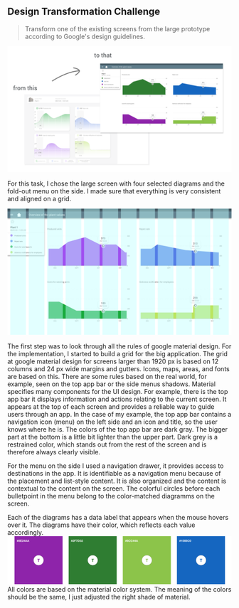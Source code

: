 ## Design Transformation Challenge

> Transform one of the existing screens from the large prototype according to Google's design guidelines.

![verlgeich](/assets/vergleich.png)

For this task, I chose the large screen with four selected diagrams and the fold-out menu on the side. I made sure that everything is very consistent and aligned on a grid. 

![raster](/assets/Material_Dashboard_Raster.png)

The first step was to look through all the rules of google material design. 
For the implementation, I started to build a grid for the big application. The grid at google material design for screens larger than 1920 px is based on 12 columns and 24 px wide margins and gutters. Icons, maps, areas, and fonts are based on this. There are some rules based on the real world, for example, seen on the top app bar or the side menus shadows.
Material specifies many components for the UI design. For example, there is the top app bar it displays information and actions relating to the current screen. It appears at the top of each screen and provides a reliable way to guide users through an app. In the case of my example, the top app bar contains a navigation icon (menu) on the left side and an icon and title, so the user knows where he is. The colors of the top app bar are dark gray. The bigger part at the bottom is a little bit lighter than the upper part. Dark grey is a restrained color, which stands out from the rest of the screen and is therefore always clearly visible.

For the menu on the side I used a navigation drawer, it provides access to destinations in the app. It is identifiable as a navigation menu because of the placement and list-style content. It is also organized and the content is contextual to the content on the screen. The colorful circles before each bulletpoint in the menu belong to the color-matched diagramms on the screen. 

Each of the diagrams has a data label that appears when the mouse hovers over it. The diagrams have their color, which reflects each value accordingly. 
![color](/assets/vergleich_colors.png)
All colors are based on the material color system. The meaning of the colors should be the same, I just adjusted the right shade of material.
